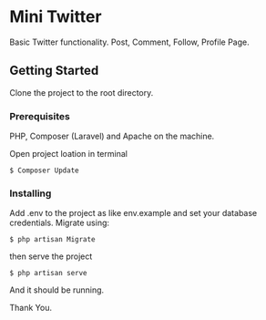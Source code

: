 # Mini Twitter

Basic Twitter functionality. Post, Comment, Follow, Profile Page.

## Getting Started

Clone the project to the root directory.

### Prerequisites

PHP, Composer (Laravel) and Apache on the machine. 

Open project loation in terminal 

```
$ Composer Update
```

### Installing

Add .env to the project as like env.example and set your database credentials.
Migrate using:
```
$ php artisan Migrate
```

then serve the project

```
$ php artisan serve
```

And it should be running.

Thank You.
